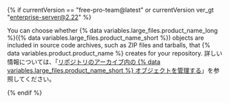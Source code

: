 {% if currentVersion == "free-pro-team@latest" or currentVersion ver_gt "enterprise-server@2.22" %}

You can choose whether {% data variables.large_files.product_name_long %}({% data variables.large_files.product_name_short %}) objects are included in source code archives, such as ZIP files and tarballs, that {% data variables.product.product_name %} creates for your repository. 詳しい情報については、「[リポジトリのアーカイブ内の {% data variables.large_files.product_name_short %} オブジェクトを管理する](/github/administering-a-repository/managing-git-lfs-objects-in-archives-of-your-repository)」を参照してください。

{% endif %}
